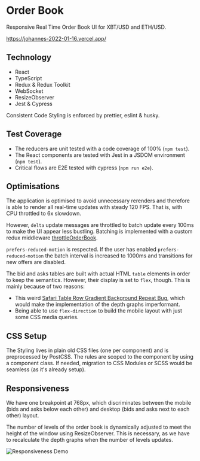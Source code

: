 # Order Book

Responsive Real Time Order Book UI for XBT/USD and ETH/USD.

https://johannes-2022-01-16.vercel.app/

## Technology

- React
- TypeScript
- Redux & Redux Toolkit
- WebSocket
- ResizeObserver
- Jest & Cypress

Consistent Code Styling is enforced by prettier, eslint & husky.

## Test Coverage

- The reducers are unit tested with a code coverage of 100% (`npm test`).
- The React components are tested with Jest in a JSDOM environment (`npm test`).
- Critical flows are E2E tested with cypress (`npm run e2e`).

## Optimisations

The application is optimised to avoid unnecessary rerenders and therefore is able to render all real-time updates with steady 120 FPS. That is, with CPU throttled to 6x slowdown.

However, `delta` update messages are throttled to batch update every 100ms to make the UI appear less bustling. Batching is implemented with a custom redux middleware [throttleOrderBook](src/app/middlewares.ts).

`prefers-reduced-motion` is respected. If the user has enabled `prefers-reduced-motion` the batch interval is increased to 1000ms and transitions for new offers are disabled.

The bid and asks tables are built with actual HTML `table` elements in order to keep the semantics. However, their display is set to `flex`, though. This is mainly because of two reasons:

- This weird [Safari Table Row Gradient Background Repeat Bug](https://bugs.webkit.org/show_bug.cgi?id=34392), which would make the implementation of the depth graphs imperformant.
- Being able to use `flex-direction` to build the mobile layout with just some CSS media queries.

## CSS Setup

The Styling lives in plain old CSS files (one per component) and is preprocessed by PostCSS. The rules are scoped to the component by using a component class. If needed, migration to CSS Modules or SCSS would be seamless (as it's already setup).

## Responsiveness

We have one breakpoint at 768px, which discriminates between the mobile (bids and asks below each other) and desktop (bids and asks next to each other) layout.

The number of levels of the order book is dynamically adjusted to meet the height of the window using ResizeObserver. This is necessary, as we have to recalculate the depth graphs when the number of levels updates.

![Responsiveness Demo](demo.gif)
